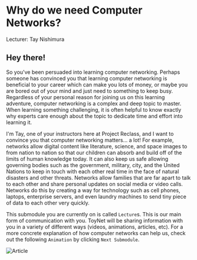 # Why do we need Computer Networks?
Lecturer: Tay Nishimura

## Hey there!

So you've been persuaded into learning computer networking. Perhaps someone has convinced you that learning computer networking is beneficial to your career which can make you lots of money, or maybe you are bored out of your mind and just need to something to keep busy. Regardless of your personal reason for joining us on this learning adventure, computer networking is a complex and deep topic to master. When learning something challenging, it is often helpful to know exactly why experts care enough about the topic to dedicate time and effort into learning it.

I'm Tay, one of your instructors here at Project Reclass, and I want to convince you that computer networking matters... a lot! For example, networks allow digital content like literature, science, and space images to from nation to nation so that our children can absorb and build off of the limits of human knowledge today. It can also keep us safe allowing governing bodies such as the government, military, city, and the United Nations to keep in touch with each other real time in the face of natural disasters and other threats. Networks allow families that are far apart to talk to each other and share personal updates on social media or video calls. Networks do this by creating a way for technology such as cell phones, laptops, enterprise servers, and even laundry machines to send tiny piece of data to each other very quickly.

This submodule you are currently on is called `Lecture`s. This is our main form of communication with you. ToyNet will be sharing information with you in a variety of different ways (videos, animations, articles, etc). For a more concrete explanation of how computer networks can help us, check out the following `Animation` by clicking `Next Submodule`.

![Article](https://github.com/Project-Reclass/toynet-content/raw/main/data/lecture/7001/thumbdrive.gif)
